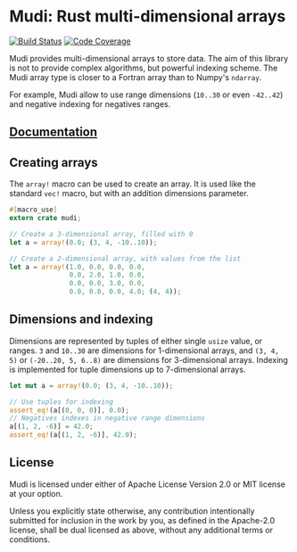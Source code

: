 # Mudi: Rust multi-dimensional arrays

[![Build Status](https://travis-ci.org/Luthaf/mudi.svg?branch=master)](https://travis-ci.org/Luthaf/mudi)
[![Code Coverage](https://codecov.io/github/Luthaf/mudi/coverage.svg?branch=master)](https://codecov.io/github/Luthaf/mudi?branch=master)

Mudi provides multi-dimensional arrays to store data. The aim of this
library is not to provide complex algorithms, but powerful indexing scheme.
The Mudi array type is closer to a Fortran array than to Numpy's `ndarray`.

For example, Mudi allow to use range dimensions (`10..30` or even
`-42..42`) and negative indexing for negatives ranges.

## [Documentation](http://luthaf.github.io/mudi)

## Creating arrays

The `array!` macro can be used to create an array. It is used like the
standard `vec!` macro, but with an addition dimensions parameter.

```rust
#[macro_use]
extern crate mudi;

// Create a 3-dimensional array, filled with 0
let a = array!(0.0; (3, 4, -10..10));

// Create a 2-dimensional array, with values from the list
let a = array!(1.0, 0.0, 0.0, 0.0,
               0.0, 2.0, 1.0, 0.0,
               0.0, 0.0, 3.0, 0.0,
               0.0, 0.0, 0.0, 4.0; (4, 4));
```

## Dimensions and indexing

Dimensions are represented by tuples of either single `usize` value, or
ranges. `3` and `10..30` are dimensions for 1-dimensional arrays, and
`(3, 4, 5)` or `(-20..20, 5, 6..8)` are dimensions for 3-dimensional arrays.
Indexing is implemented for tuple dimensions up to 7-dimensional arrays.

```rust
let mut a = array!(0.0; (3, 4, -10..10));

// Use tuples for indexing
assert_eq!(a[(0, 0, 0)], 0.0);
// Negatives indexes in negative range dimensions
a[(1, 2, -6)] = 42.0;
assert_eq!(a[(1, 2, -6)], 42.0);
```

## License

Mudi is licensed under either of Apache License Version 2.0 or MIT license at
your option.

Unless you explicitly state otherwise, any contribution intentionally submitted
for inclusion in the work by you, as defined in the Apache-2.0 license, shall be
dual licensed as above, without any additional terms or conditions.
